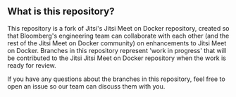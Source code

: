 ## What is this repository?

This repository is a fork of Jitsi's Jitsi Meet on Docker repository, created so that Bloomberg's
engineering team can collaborate with each other (and the rest of the Jitsi Meet on Docker community)
on enhancements to Jitsi Meet on Docker. Branches in this repository represent 'work in progress' that
will be contributed to the Jitsi Jitsi Meet on Docker repository when the work is ready for review.

If you have any questions about the branches in this repository, feel free to open an issue
so our team can discuss them with you.
